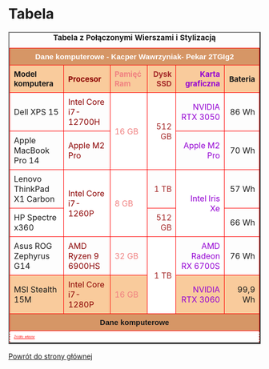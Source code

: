 <html lang="pl">
<head>
    <meta charset="UTF-8">
    <meta name="viewport" content="width=device-width, initial-scale=1.0">
    <style>
        @import url('https://fonts.googleapis.com/css2?family=Palatino+Linotype&display=swap');
        @import url('https://fonts.googleapis.com/css2?family=Aptos+Narrow&display=swap');
        @import url('https://fonts.googleapis.com/css2?family=Candara&display=swap');
        @import url('https://fonts.googleapis.com/css2?family=Bank+Gothic+Lt+BT&display=swap');

table {
            border-collapse: collapse;
            width: 100%;
            height: 400px;
            border: 2px solid red;
        }
        th, td {
            border: 1px solid red;
            padding: 8px;
        }
        caption {
            font-weight: bold;
            margin-bottom: 10px;
            font-size: 15px;
        }
        thead {
            background-color: #f2f2f2;
        }
        .merged-top {
            background-color: #d69666;
            font-weight: bold;
            font-family: 'Bank Gothic Lt BT', sans-serif;
            color: white;
            font-size: 15px;
            text-align: center;
        }
        .highlighted-42 {
            background-color: #f9cb9c;
            font-family: 'Aptos Narrow', sans-serif;
        }
        .highlighted-34 {
            background-color: #fde9d9;
            font-family: 'Aptos Narrow', sans-serif;
        }
        .white-background {
            background-color: #ffffff;
        }
        .merged-bottom {
            background-color: #d69666;
            font-weight: bold;
            font-family: 'Candara', sans-serif;
            font-size: 15px;
            text-align: center;
        }
        .last-cell {
            background-color: #ffffff;
            border-left: 1px dashed red;
            border-right: 1px dashed red;
            border-bottom: 1px dashed red;
            border-top: none;
            color: red;
            font-size: 6px;
            font-style: italic;
            text-decoration: underline;
            font-family: 'Aptos Narrow', sans-serif;
            text-align: left;
        }
        td, th {
            font-family: 'Palatino Linotype', serif;
        }
        .blue-text {
            color: blue;
        }
        .dark-blue-text {
            color: darkblue;
        }
        .dark-red-text {
            color: darkred;
        }
        .light-red-text {
            color: lightcoral;
        }
        .brown-text {
            color: brown;
        }
        .dark-purple-text {
            color: darkviolet;
        }
        .purple-text {
            color: purple;
        }
        .header-text {
            font-size: 15px;
            font-weight: bold;
        }
        .default-text {
            font-size: 10px;
        }
        .title-text {
            font-size: 15px;
            font-weight: bold;
        }
        .left-align {
            text-align: left;
        }
        .right-align {
            text-align: right;
        }
    </style>
</head>
<body>
    <h1>Tabela</h1>
    <table border="2" cellspacing="2" cellpadding="8">
        <caption class="title-text">Tabela z Połączonymi Wierszami i Stylizacją</caption>
        <thead>
            <tr>
                <th colspan="6" class="merged-top">Dane komputerowe - Kacper Wawrzyniak- Pekar 2TGIg2</th>
            </tr>
        </thead>
        <tbody>
            <tr class="highlighted-42">
                <td class="blue-text title-text left-align">Model komputera</td>
                <td class="dark-red-text title-text left-align">Procesor</td>
                <td class="light-red-text title-text left-align">Pamięć Ram</td>
                <td class="brown-text title-text right-align">Dysk SSD</td>
                <td class="dark-purple-text title-text right-align">Karta graficzna</td>
                <td class="dark-blue-text title-text right-align">Bateria</td>
            </tr>
            <tr class="highlighted-34">
                <td class="blue-text">Dell XPS 15</td>
                <td class="dark-red-text">Intel Core i7-12700H</td>
                <td rowspan="2" colspan="1" class="light-red-text white-background left-align">16 GB</td>
                <td rowspan="2" colspan="1" class="brown-text white-background right-align">512 GB</td>
                <td class="dark-purple-text right-align">NVIDIA RTX 3050</td>
                <td class="dark-blue-text right-align">86 Wh</td>
            </tr>
            <tr>
                <td class="blue-text">Apple MacBook Pro 14</td>
                <td class="dark-red-text">Apple M2 Pro</td>
                <td class="dark-purple-text right-align">Apple M2 Pro</td>
                <td class="dark-blue-text right-align">70 Wh</td>
            </tr>
            <tr>
                <td class="blue-text">Lenovo ThinkPad X1 Carbon</td>
                <td rowspan="2" colspan="1" class="dark-red-text white-background left-align">Intel Core i7-1260P</td>
                <td rowspan="2" colspan="1" class="light-red-text white-background left-align">8 GB</td>
                <td class="brown-text right-align">1 TB</td>
                <td rowspan="2" colspan="1" class="dark-purple-text white-background right-align">Intel Iris Xe</td>
                <td class="dark-blue-text right-align">57 Wh</td>
            </tr>
            <tr>
                <td class="blue-text white-background">HP Spectre x360</td>
                <td class="brown-text right-align">512 GB</td>
                <td class="dark-blue-text right-align">66 Wh</td>
            </tr>
            <tr class="highlighted-34">
                <td class="blue-text">Asus ROG Zephyrus G14</td>
                <td class="dark-red-text">AMD Ryzen 9 6900HS</td>
                <td class="light-red-text left-align">32 GB</td>
                <td rowspan="2" colspan="1" class="brown-text white-background right-align">1 TB</td>
                <td class="dark-purple-text right-align">AMD Radeon RX 6700S</td>
                <td class="dark-blue-text right-align">76 Wh</td>
            </tr>
            <tr class="highlighted-42">
                <td class="blue-text">MSI Stealth 15M</td>
                <td class="dark-red-text">Intel Core i7-1280P</td>
                <td class="light-red-text left-align">16 GB</td>
                <td class="dark-purple-text right-align">NVIDIA RTX 3060</td>
                <td class="dark-blue-text right-align">99,9 Wh</td>
            </tr>
            <tr>
                <td colspan="6" class="merged-bottom">Dane komputerowe</td>
            </tr>
            <tr>
                <td colspan="6" class="last-cell">Źródło: własne</td>
            </tr>
        </tbody>
    </table>
    <p><a href="https://kacperwawrzyniakpekar.github.io/zadania-1-6/">Powrót do strony głównej</a></p>
</body>
</html>
